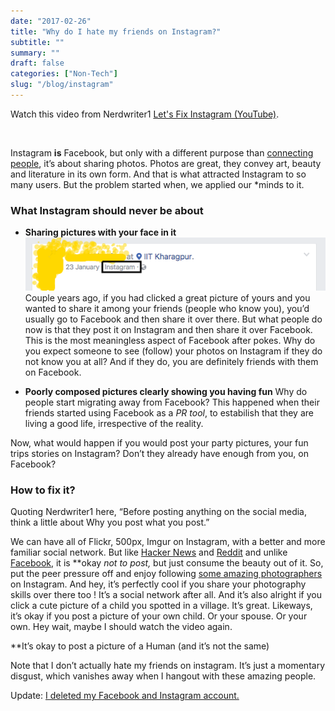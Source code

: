 ```yaml
---
date: "2017-02-26"
title: "Why do I hate my friends on Instagram?"
subtitle: ""
summary: ""
draft: false
categories: ["Non-Tech"]
slug: "/blog/instagram"
---
```


Watch this video from Nerdwriter1 [Let's Fix Instagram (YouTube)](https://www.youtube.com/watch?v=eQzmLrSjmhg).

<br>

Instagram **is** Facebook, but only with a different purpose than [connecting people](https://www.facebook.com/zuck/posts/10100933624710391), it’s about sharing photos. Photos are great, they convey art, beauty and literature in its own form. And that is what attracted Instagram to so many users. But the problem started when, we applied our \*minds to it.

### What Instagram should never be about

- **Sharing pictures with your face in it**
  ![](./1*JKA3w0kD0GzK9xMizjjhrQ.png)Couple years ago, if you had clicked a great picture of yours and you wanted to share it among your friends (people who know you), you’d usually go to Facebook and then share it over there. But what people do now is that they post it on Instagram and then share it over Facebook. This is the most meaningless aspect of Facebook after pokes. Why do you expect someone to see (follow) your photos on Instagram if they do not know you at all? And if they do, you are definitely friends with them on Facebook.

- **Poorly composed pictures clearly showing you having fun**
  Why do people start migrating away from Facebook? This happened when their friends started using Facebook as a _PR tool_, to estabilish that they are living a good life, irrespective of the reality.

Now, what would happen if you would post your party pictures, your fun trips stories on Instagram? Don’t they already have enough from you, on Facebook?

### How to fix it?

Quoting Nerdwriter1 here, “Before posting anything on the social media, think a little about Why you post what you post.”

We can have all of Flickr, 500px, Imgur on Instagram, with a better and more familiar social network. But like [Hacker News](http://news.ycombinator.com) and [Reddit](http://reddit.com) and unlike [Facebook](http://www.quitfacebookday.com/), it is \*\*okay _not to_ _post,_ but just consume the beauty out of it. So, put the peer pressure off and enjoy following [some amazing photographers](http://www.creativebloq.com/photography/instagram-2131996) on Instagram. And hey, it’s perfectly cool if you share your photography skills over there too ! It’s a social network after all. And it’s also alright if you click a cute picture of a child you spotted in a village. It’s great. Likeways, it’s okay if you post a picture of your own child. Or your spouse. Or your own. Hey wait, maybe I should watch the video again.

\*\*It’s okay to post a picture of a Human (and it’s not the same)

Note that I don’t actually hate my friends on instagram. It’s just a momentary disgust, which vanishes away when I hangout with these amazing people.

Update: [I deleted my Facebook and Instagram account.](/blog/delete-facebook/)
